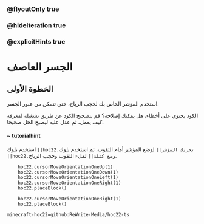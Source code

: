 ### @flyoutOnly true
### @hideIteration true
### @explicitHints true


# الجسر العاصف

## الخطوة الأولى
استخدم المؤشر الخاص بك لحجب الرياح، حتى تتمكن من عبور الجسر.

الكود يحتوي على أخطاء، هل يمكنك إصلاحه؟ قم بتصحيح الكود عن طريق تشغيله لمعرفة كيف يعمل، ثم عدل عليه ليصبح الحل صحيحا.

#### ~ tutorialhint 
استخدم بلوك ``||hoc22.تحريك المؤشر||`` لوضع المؤشر أمام الثقوب، ثم استخدم بلوك ``||hoc22.وضع كتلة||``  لملء الثقوب وحجب الرياح.


```ghost
    hoc22.cursorMoveOrientationOneUp(1)
    hoc22.cursorMoveOrientationOneDown(1)
    hoc22.cursorMoveOrientationOneLeft(1)
    hoc22.cursorMoveOrientationOneRight(1)
    hoc22.placeBlock()
```
```template
    hoc22.cursorMoveOrientationOneRight(1)   
    hoc22.placeBlock()
```
```package
minecraft-hoc22=github:ReWrite-Media/hoc22-ts
```